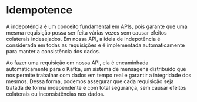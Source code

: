 # Idempotence

A indepotência é um conceito fundamental em APIs, pois garante que uma mesma requisição possa ser feita várias vezes sem causar efeitos colaterais indesejados. Em nossa API, a ideia de indepotência é considerada em todas as requisições e é implementada automaticamente para manter a consistência dos dados.

Ao fazer uma requisição em nossa API, ela é encaminhada automaticamente para o Kafka, um sistema de mensagens distribuído que nos permite trabalhar com dados em tempo real e garantir a integridade dos mesmos. Dessa forma, podemos assegurar que cada requisição seja tratada de forma independente e com total segurança, sem causar efeitos colaterais ou inconsistências nos dados.


